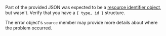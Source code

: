 ---
---
Part of the provided JSON was expected to be a [resource identifier object](https://jsonapi.org/format/1.1/#document-resource-identifier-objects), but wasn't. Verify that you have a `{ type, id }` structure.

The error object's `source` member may provide more details about where the problem occurred.
